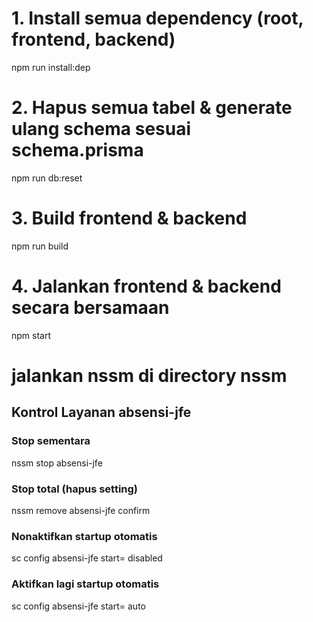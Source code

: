 # 1. Install semua dependency (root, frontend, backend)

npm run install:dep

# 2. Hapus semua tabel & generate ulang schema sesuai schema.prisma

npm run db:reset

# 3. Build frontend & backend

npm run build

# 4. Jalankan frontend & backend secara bersamaan

npm start

# jalankan nssm di directory nssm

## Kontrol Layanan absensi-jfe

### Stop sementara

nssm stop absensi-jfe

### Stop total (hapus setting)

nssm remove absensi-jfe confirm

### Nonaktifkan startup otomatis

sc config absensi-jfe start= disabled

### Aktifkan lagi startup otomatis

sc config absensi-jfe start= auto
